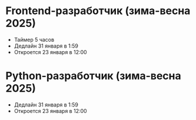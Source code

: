 
# Frontend-разработчик (зима-весна 2025)

+ Таймер 5 часов
+ Дедлайн 31 января в 1:59
+ Откроется 23 января в 12:00

# Python-разработчик (зима-весна 2025)

+ Дедлайн 31 января в 1:59
+ Откроется 23 января в 12:00
